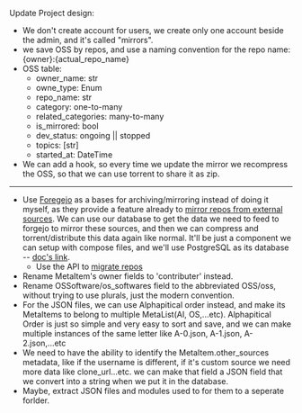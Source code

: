 Update Project design:
- We don't create account for users, we create only one account beside the admin, and it's called "mirrors".
- we save OSS by repos, and use a naming convention for the repo name: {owner}:{actual_repo_name}
- OSS table:
  - owner_name: str
  - owne_type: Enum
  - repo_name: str
  - category: one-to-many
  - related_categories: many-to-many
  - is_mirrored: bool
  - dev_status: ongoing || stopped
  - topics: [str]
  - started_at: DateTime
- We can add a hook, so every time we update the mirror we recompress the OSS, so that we can use torrent to share it as zip.

---
- Use [Foregejo](https://forgejo.org/) as a bases for archiving/mirroring instead of doing it myself, as they provide a feature already to [mirror repos from external sources](https://forgejo.org/docs/latest/user/repo-mirror/). We can use our database to get the data we need to feed to forgejo to mirror these sources, and then we can compress and torrent/distribute this data again like normal. It'll be just a component we can setup with compose files, and we'll use PostgreSQL as its database -- [doc's link](https://forgejo.org/docs/latest/admin/installation-docker/#postgresql-database).
    - Use the API to [migrate repos](http://localhost:3000/api/swagger#/repository/repoMigrate)
- Rename MetaItem's owner fields to 'contributer' instead.
- Rename OSSoftware/os_softwares field to the abbreviated OSS/oss, without trying to use plurals, just the modern convention.
- For the JSON files, we can use Alphapitical order instead, and make its MetaItems to belong to multiple MetaList(AI, OS,...etc). Alphapitical Order is just so simple and very easy to sort and save, and we can make multiple instances of the same letter like A-0.json, A-1.json, A-2.json,...etc
- We need to have the ability to identify the MetaItem.other_sources metadata, like if the username is different, if it's custom source we need more data like clone_url...etc. we can make that field a JSON field that we convert into a string when we put it in the database.
- Maybe, extract JSON files and modules used to for them to a seperate forlder.
